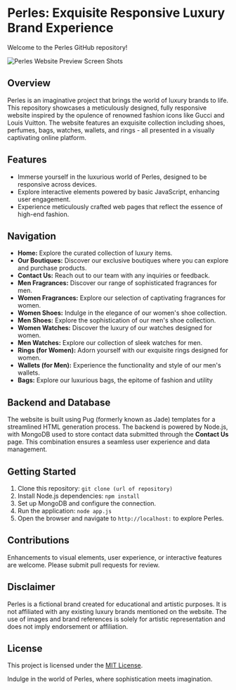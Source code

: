 # Perles: Exquisite Responsive Luxury Brand Experience

Welcome to the Perles GitHub repository!

![Perles Website Preview Screen Shots](https://github.com/Sbahuddin1/Perles-Fictional-Brand-Website/tree/master/screenshots)

## Overview

Perles is an imaginative project that brings the world of luxury brands to life. This repository showcases a meticulously designed, fully responsive website inspired by the opulence of renowned fashion icons like Gucci and Louis Vuitton. The website features an exquisite collection including shoes, perfumes, bags, watches, wallets, and rings - all presented in a visually captivating online platform.

## Features

- Immerse yourself in the luxurious world of Perles, designed to be responsive across devices.
- Explore interactive elements powered by basic JavaScript, enhancing user engagement.
- Experience meticulously crafted web pages that reflect the essence of high-end fashion.

## Navigation

- **Home:** Explore the curated collection of luxury items.
- **Our Boutiques:** Discover our exclusive boutiques where you can explore and purchase products.
- **Contact Us:** Reach out to our team with any inquiries or feedback.
- **Men Fragrances:** Discover our range of sophisticated fragrances for men.
- **Women Fragrances:** Explore our selection of captivating fragrances for women.
- **Women Shoes:** Indulge in the elegance of our women's shoe collection.
- **Men Shoes:** Explore the sophistication of our men's shoe collection.
- **Women Watches:** Discover the luxury of our watches designed for women.
- **Men Watches:** Explore our collection of sleek watches for men.
- **Rings (for Women):** Adorn yourself with our exquisite rings designed for women.
- **Wallets (for Men):** Experience the functionality and style of our men's wallets.
- **Bags:** Explore our luxurious bags, the epitome of fashion and utility

## Backend and Database

The website is built using Pug (formerly known as Jade) templates for a streamlined HTML generation process. The backend is powered by Node.js, with MongoDB used to store contact data submitted through the **Contact Us** page. This combination ensures a seamless user experience and data management.

## Getting Started

1. Clone this repository: `git clone (url of repository)`
2. Install Node.js dependencies: `npm install`
3. Set up MongoDB and configure the connection.
4. Run the application: `node app.js`
5. Open the browser and navigate to `http://localhost:` to explore Perles.

## Contributions

Enhancements to visual elements, user experience, or interactive features are welcome. Please submit pull requests for review.

## Disclaimer

Perles is a fictional brand created for educational and artistic purposes. It is not affiliated with any existing luxury brands mentioned on the website.
The use of images and brand references is solely for artistic representation and does not imply endorsement or affiliation.

## License

This project is licensed under the [MIT License](https://github.com/Sbahuddin1/Perles-Fictional-Brand-Website/blob/master/LICENSE).

Indulge in the world of Perles, where sophistication meets imagination.


